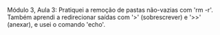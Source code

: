 Módulo 3, Aula 3: Pratiquei a remoção de pastas não-vazias com 'rm -r'. Também aprendi a redirecionar saídas com '>' (sobrescrever) e '>>' (anexar), e usei o comando 'echo'.
